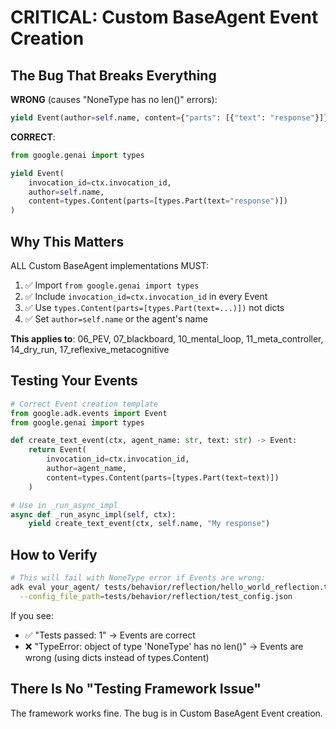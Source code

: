 # CRITICAL: Custom BaseAgent Event Creation

## The Bug That Breaks Everything

**WRONG** (causes "NoneType has no len()" errors):
```python
yield Event(author=self.name, content={"parts": [{"text": "response"}]})
```

**CORRECT**:
```python
from google.genai import types

yield Event(
    invocation_id=ctx.invocation_id,
    author=self.name,
    content=types.Content(parts=[types.Part(text="response")])
)
```

## Why This Matters

ALL Custom BaseAgent implementations MUST:
1. ✅ Import `from google.genai import types`
2. ✅ Include `invocation_id=ctx.invocation_id` in every Event
3. ✅ Use `types.Content(parts=[types.Part(text=...)])` not dicts
4. ✅ Set `author=self.name` or the agent's name

**This applies to**: 06_PEV, 07_blackboard, 10_mental_loop, 11_meta_controller, 14_dry_run, 17_reflexive_metacognitive

## Testing Your Events

```python
# Correct Event creation template
from google.adk.events import Event
from google.genai import types

def create_text_event(ctx, agent_name: str, text: str) -> Event:
    return Event(
        invocation_id=ctx.invocation_id,
        author=agent_name,
        content=types.Content(parts=[types.Part(text=text)])
    )

# Use in _run_async_impl
async def _run_async_impl(self, ctx):
    yield create_text_event(ctx, self.name, "My response")
```

## How to Verify

```bash
# This will fail with NoneType error if Events are wrong:
adk eval your_agent/ tests/behavior/reflection/hello_world_reflection.test.json \
  --config_file_path=tests/behavior/reflection/test_config.json
```

If you see:
- ✅ "Tests passed: 1" → Events are correct
- ❌ "TypeError: object of type 'NoneType' has no len()" → Events are wrong (using dicts instead of types.Content)

## There Is No "Testing Framework Issue"

The framework works fine. The bug is in Custom BaseAgent Event creation.
